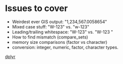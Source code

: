 # Issues to cover

* Weirdest ever GIS output: "1,234,567.0058654"
* Mixed case stuff: "W-123" vs. "w-123"
* Leading/trailing whitespace: "W-123" vs. "W-123 "
* How to find mismatch (compare_sets)
* memory size comparisons (factor vs character)
* conversion: integer, numeric, factor, character types.

[dplyr](https://cran.r-project.org/web/packages/dplyr/vignettes/two-table.html)
